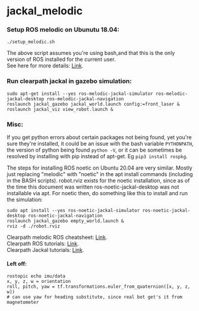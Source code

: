 # jackal_melodic
### Setup ROS melodic on Ubunutu 18.04:

```./setup_melodic.sh```

The above script assumes you're using bash,and that this is the only version of ROS installed for the current user.<br/>
See here for more details: [Link](http://wiki.ros.org/melodic/Installation/Ubuntu).

### Run clearpath jackal in gazebo simulation:

```
sudo apt-get install --yes ros-melodic-jackal-simulator ros-melodic-jackal-desktop ros-melodic-jackal-navigation
roslaunch jackal_gazebo jackal_world.launch config:=front_laser &
roslaunch jackal_viz view_robot.launch &
```

### Misc:

If you get python errors about certain packages not being found, yet you're sure they're installed, it could be an issue with the bash variable ```PYTHONPATH```, the version of python being found ```python -V```, or it can be sometimes be resolved by installing with pip instead of apt-get. Eg ```pip3 install rospkg```.

The steps for installing ROS noetic on Ubuntu 20.04 are very similar. Mostly just replacing "melodic" with "noetic" in the apt install commands (including in the BASH scripts). robot.rviz exists for the noetic installation, since as of the time this document was written ros-noetic-jackal-desktop was not installable via apt. For noetic then, do something like this to install and run the simulation:

```
sudo apt install --yes ros-noetic-jackal-simulator ros-noetic-jackal-desktop ros-noetic-jackal-navigation
roslaunch jackal_gazebo empty_world.launch &
rviz -d ./robot.rviz
```

Clearpath melodic ROS cheatsheet: [Link](https://www.generationrobots.com/media/ROS_Cheat_Sheet_Melodic.pdf).<br/>
Clearpath ROS tutorials: [Link](https://www.clearpathrobotics.com/assets/guides/melodic/ros/index.html).<br/>
Clearpath Jackal tutorials: [Link](https://www.clearpathrobotics.com/assets/guides/melodic/jackal/index.html).

#### Left off:
```
rostopic echo imu/data
x, y, z, w = orientation
roll, pitch, yaw = tf.transformations.euler_from_quaternion([x, y, z, w])
# can use yaw for heading substitute, since real bot get's it from magnetometer
```

